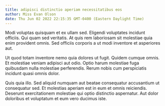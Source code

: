 ```yaml
---
title: adipisci distinctio aperiam necessitatibus eos
author: Miss Evan Olson
date: Thu Jun 02 2022 22:15:35 GMT-0400 (Eastern Daylight Time)
---
```

Modi voluptas quisquam et ex ullam sed. Eligendi voluptates incidunt officiis. Qui quam sed veritatis. At quis rem laboriosam sit molestiae quia enim provident omnis. Sed officiis corporis a ut modi inventore et asperiores aut.

 Ut quod totam inventore nemo quia dolores ut fugit. Quidem cumque omnis. Et molestiae veniam adipisci aut odio. Optio harum molestiae fuga quibusdam nulla molestiae perferendis. Rerum nobis cum perspiciatis incidunt quasi omnis dolor.

 Quis quia illo. Sed aliquid numquam aut beatae consequatur accusantium ut consequatur sed. Et molestias aperiam est in eum et omnis reiciendis. Deserunt exercitationem molestiae qui optio distinctio aspernatur. Aut dolor doloribus et voluptatum et eum vero ducimus iste.